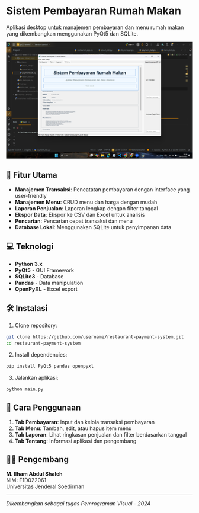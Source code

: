 # Sistem Pembayaran Rumah Makan

Aplikasi desktop untuk manajemen pembayaran dan menu rumah makan yang dikembangkan menggunakan PyQt5 dan SQLite.

![Screenshot Aplikasi](screnshoot.png)

## 🚀 Fitur Utama

- **Manajemen Transaksi**: Pencatatan pembayaran dengan interface yang user-friendly
- **Manajemen Menu**: CRUD menu dan harga dengan mudah
- **Laporan Penjualan**: Laporan lengkap dengan filter tanggal
- **Ekspor Data**: Ekspor ke CSV dan Excel untuk analisis
- **Pencarian**: Pencarian cepat transaksi dan menu
- **Database Lokal**: Menggunakan SQLite untuk penyimpanan data

## 💻 Teknologi

- **Python 3.x**
- **PyQt5** - GUI Framework
- **SQLite3** - Database
- **Pandas** - Data manipulation
- **OpenPyXL** - Excel export

## 🛠️ Instalasi

1. Clone repository:
```bash
git clone https://github.com/username/restaurant-payment-system.git
cd restaurant-payment-system
```

2. Install dependencies:
```bash
pip install PyQt5 pandas openpyxl
```

3. Jalankan aplikasi:
```bash
python main.py
```

## 📱 Cara Penggunaan

1. **Tab Pembayaran**: Input dan kelola transaksi pembayaran
2. **Tab Menu**: Tambah, edit, atau hapus item menu
3. **Tab Laporan**: Lihat ringkasan penjualan dan filter berdasarkan tanggal
4. **Tab Tentang**: Informasi aplikasi dan pengembang

## 👨‍💻 Pengembang

**M. Ilham Abdul Shaleh**  
NIM: F1D022061  
Universitas Jenderal Soedirman

---

*Dikembangkan sebagai tugas Pemrograman Visual - 2024*